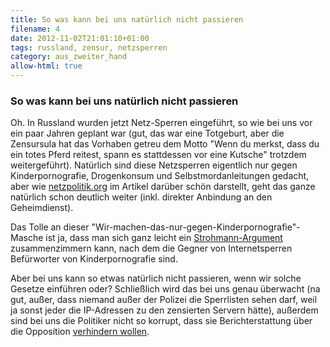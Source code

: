 ```yaml
---
title: So was kann bei uns natürlich nicht passieren
filename: 4
date: 2012-11-02T21:01:10+01:00
tags: russland, zensur, netzsperren
category: aus_zweiter_hand
allow-html: true
---
```

### So was kann bei uns natürlich nicht passieren

<p>Oh. In Russland wurden jetzt Netz-Sperren eingeführt, so wie bei uns vor ein paar Jahren geplant war (gut, das war eine Totgeburt, aber die Zensursula hat das Vorhaben getreu dem Motto "Wenn du merkst, dass du ein totes Pferd reitest, spann es stattdessen vor eine Kutsche" trotzdem weitergeführt). Natürlich sind diese Netzsperren eigentlich nur gegen Kinderpornografie, Drogenkonsum und Selbstmordanleitungen gedacht, aber wie <a href="https://netzpolitik.org/2012/internet-zensur-in-russland-es-ist-alles-eingetreten-wovor-wir-immer-gewarnt-haben-sogar-noch-schlimmer/">netzpolitik.org</a> im Artikel darüber schön darstellt, geht das ganze natürlich schon deutlich weiter (inkl. direkter Anbindung an den Geheimdienst).</p>

<p>Das Tolle an dieser "Wir-machen-das-nur-gegen-Kinderpornografie"-Masche ist ja, dass man sich ganz leicht ein <a href="http://de.wikipedia.org/wiki/Strohmann-Argument">Strohmann-Argument</a> zusammenzimmern kann, nach dem die Gegner von Internetsperren Befürworter von Kinderpornografie sind.</p>

<p>Aber bei uns kann so etwas natürlich nicht passieren, wenn wir solche Gesetze einführen oder? Schließlich wird das bei uns genau überwacht (na gut, außer, dass niemand außer der Polizei die Sperrlisten sehen darf, weil ja sonst jeder die IP-Adressen zu den zensierten Servern hätte), außerdem sind bei uns die Politiker nicht so korrupt, dass sie Berichterstattung über die Opposition <a href="http://www.zeit.de/gesellschaft/zeitgeschehen/2012-10/csu-zdf-bericht-bayern-spd">verhindern wollen</a>.</p>



